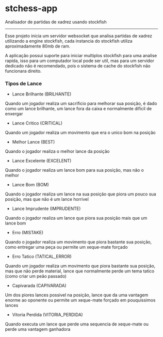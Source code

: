# stchess-app

Analisador de partidas de xadrez usando stockfish

------

Esse projeto inicia um servidor websocket que analisa partidas de xadrez utilizando a engine stockfish, cada instancia do stockfish utiliza aproximadamente 80mb de ram.

A aplicação possui suporte para iniciar multiplos stockfish para uma analise rapida, isso para um computador local pode ser util, mas para um servidor dedicado não é recomendado, pois o sistema de cache do stockfish não funcionara direito.

### Tipos de Lance

* Lance Brilhante (BRILHANTE)

Quando um jogador realiza um sacrificio para melhorar sua posição, é dado como um lance brilhante, um lance fora da caixa e normalmente dificil de enxergar

* Lance Critico (CRITICAL)

Quando um jogador realiza um movimento que era o unico bom na posição

* Melhor Lance (BEST)

Quando o jogador realiza o melhor lance da posição

* Lance Excelente (EXCELENT)

Quando o jogador realiza um lance bom para sua posição, mas não o melhor

* Lance Bom (BOM)

Quando o jogador realiza um lance na sua posição que piora um pouco sua posição, mas que não é um lance horrivel

* Lance Imprudente (IMPRUDENTE)

Quando o jogador realiza um lance que piora sua posição mais que um lance bom

* Erro (MISTAKE)

Quando o jogador realiza um movimento que piora bastante sua posição, como entregar uma peça ou permite um xeque-mate forçado

* Erro Tatico (TATICAL_ERROR)

Quando um jogador realiza um movimento que piora bastante sua posição, mas que não perde material, lance que normalmente perde um tema tatico (como criar um peão passado)

* Capivarada (CAPIVARADA)

Um dos piores lances possivel na posição, lance que da uma vantagem enorme ao oponente ou permite um xeque-mate forçado em pouquissimos lances

* Vitoria Perdida (VITORIA_PERDIDA)

Quando executa um lance que perde uma sequencia de xeque-mate ou perde uma vantagem ganhadora
